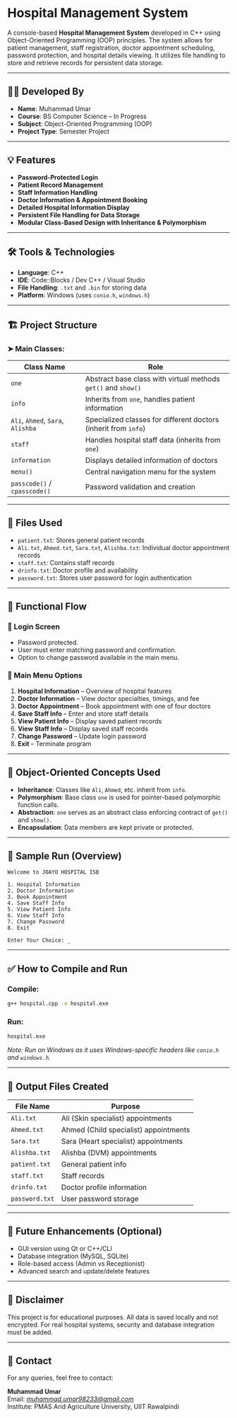 
# Hospital Management System

A console-based **Hospital Management System** developed in C++ using Object-Oriented Programming (OOP) principles. The system allows for patient management, staff registration, doctor appointment scheduling, password protection, and hospital details viewing. It utilizes file handling to store and retrieve records for persistent data storage.

---

## 👨‍💻 Developed By

- **Name**: Muhammad Umar
- **Course**: BS Computer Science – In Progress
- **Subject**: Object-Oriented Programming (OOP)
- **Project Type**: Semester Project

---

## 💡 Features

- **Password-Protected Login**
- **Patient Record Management**
- **Staff Information Handling**
- **Doctor Information & Appointment Booking**
- **Detailed Hospital Information Display**
- **Persistent File Handling for Data Storage**
- **Modular Class-Based Design with Inheritance & Polymorphism**

---

## 🛠️ Tools & Technologies

- **Language**: C++
- **IDE**: Code::Blocks / Dev C++ / Visual Studio
- **File Handling**: `.txt` and `.bin` for storing data
- **Platform**: Windows (uses `conio.h`, `windows.h`)

---

## 🏗️ Project Structure

### ➤ Main Classes:

| Class Name | Role |
|------------|------|
| `one` | Abstract base class with virtual methods `get()` and `show()` |
| `info` | Inherits from `one`, handles patient information |
| `Ali`, `Ahmed`, `Sara`, `Alishba` | Specialized classes for different doctors (inherit from `info`) |
| `staff` | Handles hospital staff data (inherits from `one`) |
| `information` | Displays detailed information of doctors |
| `menu()` | Central navigation menu for the system |
| `passcode()` / `cpasscode()` | Password validation and creation |

---

## 📁 Files Used

- `patient.txt`: Stores general patient records
- `Ali.txt`, `Ahmed.txt`, `Sara.txt`, `Alishba.txt`: Individual doctor appointment records
- `staff.txt`: Contains staff records
- `drinfo.txt`: Doctor profile and availability
- `password.txt`: Stores user password for login authentication

---

## 🧪 Functional Flow

### 🔐 Login Screen
- Password protected.
- User must enter matching password and confirmation.
- Option to change password available in the main menu.

### 🏥 Main Menu Options
1. **Hospital Information** – Overview of hospital features
2. **Doctor Information** – View doctor specialties, timings, and fee
3. **Doctor Appointment** – Book appointment with one of four doctors
4. **Save Staff Info** – Enter and store staff details
5. **View Patient Info** – Display saved patient records
6. **View Staff Info** – Display saved staff records
7. **Change Password** – Update login password
8. **Exit** – Terminate program

---

## 🧬 Object-Oriented Concepts Used

- **Inheritance**: Classes like `Ali`, `Ahmed`, etc. inherit from `info`.
- **Polymorphism**: Base class `one` is used for pointer-based polymorphic function calls.
- **Abstraction**: `one` serves as an abstract class enforcing contract of `get()` and `show()`.
- **Encapsulation**: Data members are kept private or protected.

---

## 📌 Sample Run (Overview)

```
Welcome to JOAYO HOSPITAL ISB

1. Hospital Information
2. Doctor Information
3. Book Appointment
4. Save Staff Info
5. View Patient Info
6. View Staff Info
7. Change Password
8. Exit

Enter Your Choice: _
```

---

## ✅ How to Compile and Run

### Compile:
```bash
g++ hospital.cpp -o hospital.exe
```

### Run:
```bash
hospital.exe
```

*Note: Run on Windows as it uses Windows-specific headers like `conio.h` and `windows.h`.*

---

## 📂 Output Files Created

| File Name     | Purpose                    |
|---------------|----------------------------|
| `Ali.txt`     | Ali (Skin specialist) appointments |
| `Ahmed.txt`   | Ahmed (Child specialist) appointments |
| `Sara.txt`    | Sara (Heart specialist) appointments |
| `Alishba.txt` | Alishba (DVM) appointments |
| `patient.txt` | General patient info       |
| `staff.txt`   | Staff records              |
| `drinfo.txt`  | Doctor profile information |
| `password.txt`| User password storage      |

---

## 📝 Future Enhancements (Optional)

- GUI version using Qt or C++/CLI
- Database integration (MySQL, SQLite)
- Role-based access (Admin vs Receptionist)
- Advanced search and update/delete features

---

## 📢 Disclaimer

This project is for educational purposes. All data is saved locally and not encrypted. For real hospital systems, security and database integration must be added.

---

## 📧 Contact

For any queries, feel free to contact:

**Muhammad Umar**  
Email: *muhammad.umar98233@gmail.com*  
Institute: PMAS Arid Agriculture University, UIIT Rawalpindi 
